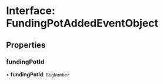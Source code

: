 # Interface: FundingPotAddedEventObject

## Properties

### fundingPotId

• **fundingPotId**: `BigNumber`
